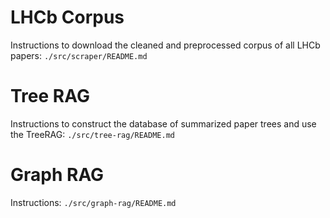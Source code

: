 # LHCb Corpus

Instructions to download the cleaned and preprocessed corpus of all LHCb papers: `./src/scraper/README.md`

# Tree RAG

Instructions to construct the database of summarized paper trees and use the TreeRAG: `./src/tree-rag/README.md`

# Graph RAG

Instructions: `./src/graph-rag/README.md`